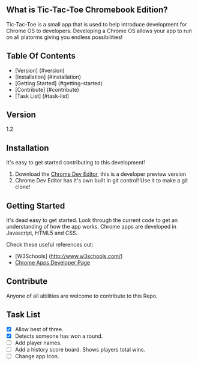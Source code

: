 ## What is Tic-Tac-Toe Chromebook Edition?

Tic-Tac-Toe is a small app that is used to help introduce development for Chrome OS to developers.
Developing a Chrome OS allows your app to run on all platorms giving you endless possibilities!

## Table Of Contents
- [Version] (#version)
- [Installation] (#installation)
- [Getting Started] (#getting-started)
- [Contribute] (#contribute)
- [Task List] (#task-list)

## Version
1.2

## Installation
It's easy to get started contributing to this development!

1. Download the [Chrome Dev Editor](https://chrome.google.com/webstore/detail/chrome-dev-editor-develop/pnoffddplpippgcfjdhbmhkofpnaalpg?hl=en), this is a developer preview version
2. Chrome Dev Editor has it's own built in git control! Use it to make a git clone!

## Getting Started
It's dead easy to get started. Look through the current code to get an understanding of how the app works.
Chrome apps are developed in Javascript, HTML5 and CSS.

Check these useful references out:
- [W3Schools] (http://www.w3schools.com/)
- [Chrome Apps Developer Page](https://developer.chrome.com/apps/about_apps)

## Contribute
Anyone of all abilities are welcome to contribute to this Repo.

## Task List
- [X] Allow best of three.
- [X] Detects someone has won a round.
- [ ] Add player names.
- [ ] Add a history score board. Shows players total wins.
- [ ] Change app Icon.